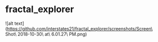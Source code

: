 # fractal_explorer
![alt text](https://github.com/interstates21/fractal_explorer/screenshots/Screen\ Shot\ 2018-10-30\ at\ 6.01.27\ PM.png)
